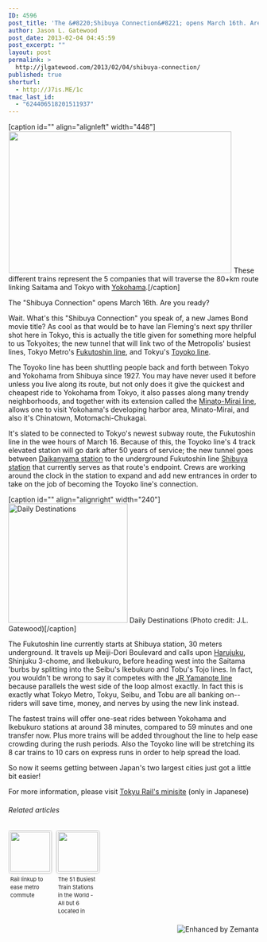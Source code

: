 ```yaml
---
ID: 4596
post_title: 'The &#8220;Shibuya Connection&#8221; opens March 16th. Are you ready?'
author: Jason L. Gatewood
post_date: 2013-02-04 04:45:59
post_excerpt: ""
layout: post
permalink: >
  http://jlgatewood.com/2013/02/04/shibuya-connection/
published: true
shorturl:
  - http://J7is.ME/1c
tmac_last_id:
  - "624406518201511937"
---
```

[caption id="" align="alignleft" width="448"]<img class=" " style="margin: 1px;" title="The 5 trains of the Shibuya Connection" src="http://jlgatewood.com.previewdns.com/wp-content/uploads/2013/02/gCbPOUF1.jpg" alt="" width="448" height="285" /> These different trains represent the 5 companies that will traverse the 80+km route linking Saitama and Tokyo with <a class="zem_slink" title="Yokohama" href="http://maps.google.com/maps?ll=35.4441666667,139.638055556&amp;spn=0.1,0.1&amp;q=35.4441666667,139.638055556 (Yokohama)&amp;t=h" rel="geolocation" target="_blank">Yokohama</a>.[/caption]

The "Shibuya Connection" opens March 16th. Are you ready?

Wait. What's this "Shibuya Connection" you speak of, a new James Bond movie title? As cool as that would be to have Ian Fleming's next spy thriller shot here in Tokyo, this is actually the title given for something more helpful to us Tokyoites; the new tunnel that will link two of the Metropolis' busiest lines, Tokyo Metro's <a class="zem_slink" title="Tokyo Metro Fukutoshin Line" href="http://en.wikipedia.org/wiki/Tokyo_Metro_Fukutoshin_Line" rel="wikipedia" target="_blank">Fukutoshin line</a>, and Tokyu's <a class="zem_slink" title="Tōkyū Tōyoko Line" href="http://en.wikipedia.org/wiki/T%C5%8Dky%C5%AB_T%C5%8Dyoko_Line" rel="wikipedia" target="_blank">Toyoko line</a>.

The Toyoko line has been shuttling people back and forth between Tokyo and Yokohama from Shibuya since 1927. You may have never used it before unless you live along its route, but not only does it give the quickest and cheapest ride to Yokohama from Tokyo, it also passes along many trendy neighborhoods, and together with its extension called the <a class="zem_slink" title="Minatomirai Line" href="http://en.wikipedia.org/wiki/Minatomirai_Line" rel="wikipedia" target="_blank">Minato-Mirai line</a>, allows one to visit Yokohama's developing harbor area, Minato-Mirai, and also it's Chinatown, Motomachi-Chukagai.

It's slated to be connected to Tokyo's newest subway route, the Fukutoshin line in the wee hours of March 16. Because of this, the Toyoko line's 4 track elevated station will go dark after 50 years of service; the new tunnel goes between <a class="zem_slink" title="Daikan-yama Station" href="http://maps.google.com/maps?ll=35.648038,139.703205&amp;spn=0.01,0.01&amp;q=35.648038,139.703205 (Daikan-yama%20Station)&amp;t=h" rel="geolocation" target="_blank">Daikanyama station</a> to the underground Fukutoshin line <a class="zem_slink" title="Shibuya Station" href="http://maps.google.com/maps?ll=35.658514,139.70133&amp;spn=0.01,0.01&amp;q=35.658514,139.70133 (Shibuya%20Station)&amp;t=h" rel="geolocation" target="_blank">Shibuya station</a> that currently serves as that route's endpoint. Crews are working around the clock in the station to expand and add new entrances in order to take on the job of becoming the Toyoko line's connection.

[caption id="" align="alignright" width="240"]<a href="http://www.flickr.com/photos/13198911@N00/6865297958" target="_blank"><img class="zemanta-img-inserted zemanta-img-configured" title="Daily Destinations" src="http://jlgatewood.com.previewdns.com/wp-content/uploads/2013/02/6865297958_ffdb616684.jpg" alt="Daily Destinations" width="240" /></a> Daily Destinations (Photo credit: J.L. Gatewood)[/caption]

The Fukutoshin line currently starts at Shibuya station, 30 meters underground. It travels up Meiji-Dori Boulevard and calls upon <a class="zem_slink" title="Harajuku" href="http://en.wikipedia.org/wiki/Harajuku" rel="wikipedia" target="_blank">Harujuku</a>, Shinjuku 3-chome, and Ikebukuro, before heading west into the Saitama 'burbs by splitting into the Seibu's Ikebukuro and Tobu's Tojo lines. In fact, you wouldn't be wrong to say it competes with the <a class="zem_slink" title="Yamanote Line" href="http://en.wikipedia.org/wiki/Yamanote_Line" rel="wikipedia" target="_blank">JR Yamanote line</a> because parallels the west side of the loop almost exactly. In fact this is exactly what Tokyo Metro, Tokyu, Seibu, and Tobu are all banking on--riders will save time, money, and nerves by using the new link instead.

The fastest trains will offer one-seat rides between Yokohama and Ikebukuro stations at around 38 minutes, compared to 59 minutes and one transfer now. Plus more trains will be added throughout the line to help ease crowding during the rush periods. Also the Toyoko line will be stretching its 8 car trains to 10 cars on express runs in order to help spread the load.

So now it seems getting between Japan's two largest cities just got a little bit easier!

For more information, please visit <a href="http://www.tokyu.co.jp/railway/railway/souchoku/index.html" target="_blank">Tokyu Rail's minisite</a> (only in Japanese)
<h6 class="zemanta-related-title" style="font-size: 1em;">Related articles</h6>
<ul class="zemanta-article-ul zemanta-article-ul-image" style="margin: 0; padding: 0; overflow: hidden;">
	<li class="zemanta-article-ul-li-image zemanta-article-ul-li" style="padding: 0; background: none; list-style: none; display: block; float: left; vertical-align: top; text-align: left; width: 84px; font-size: 11px; margin: 2px 10px 10px 2px;"><a style="box-shadow: 0px 0px 4px #999; padding: 2px; display: block; border-radius: 2px; text-decoration: none;" href="http://www.japantimes.co.jp/news/2013/01/24/national/rail-linkup-to-ease-metro-commute/" target="_blank"><img style="padding: 0; margin: 0; border: 0; display: block; width: 80px; max-width: 100%;" src="http://jlgatewood.com.previewdns.com/wp-content/uploads/2013/02/140280919_80_80.jpg" alt="" /></a><a style="display: block; overflow: hidden; text-decoration: none; line-height: 12pt; height: 80px; padding: 5px 2px 0 2px;" href="http://www.japantimes.co.jp/news/2013/01/24/national/rail-linkup-to-ease-metro-commute/" target="_blank">Rail linkup to ease metro commute</a></li>
	<li class="zemanta-article-ul-li-image zemanta-article-ul-li" style="padding: 0; background: none; list-style: none; display: block; float: left; vertical-align: top; text-align: left; width: 84px; font-size: 11px; margin: 2px 10px 10px 2px;"><a style="box-shadow: 0px 0px 4px #999; padding: 2px; display: block; border-radius: 2px; text-decoration: none;" href="http://en.rocketnews24.com/2013/01/30/the-51-busiest-train-stations-in-the-world-all-but-6-located-in-japan/" target="_blank"><img style="padding: 0; margin: 0; border: 0; display: block; width: 80px; max-width: 100%;" src="http://jlgatewood.com.previewdns.com/wp-content/uploads/2013/02/141611539_80_80.jpg" alt="" /></a><a style="display: block; overflow: hidden; text-decoration: none; line-height: 12pt; height: 80px; padding: 5px 2px 0 2px;" href="http://en.rocketnews24.com/2013/01/30/the-51-busiest-train-stations-in-the-world-all-but-6-located-in-japan/" target="_blank">The 51 Busiest Train Stations in the World - All but 6 Located in Japan</a></li>
</ul>
<div class="zemanta-pixie" style="margin-top: 10px; height: 15px;"><a class="zemanta-pixie-a" title="Enhanced by Zemanta" href="http://www.zemanta.com/?px"><img class="zemanta-pixie-img" style="border: none; float: right;" src="http://img.zemanta.com/zemified_h.png?x-id=a32ced5f-eb65-496d-b485-1ac7a9177e04" alt="Enhanced by Zemanta" /></a></div>